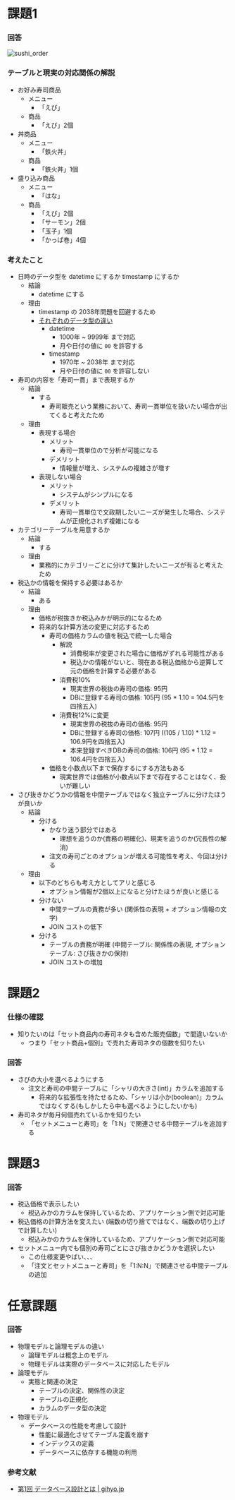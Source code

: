 # 課題1
### 回答

![sushi_order](https://user-images.githubusercontent.com/60952535/184474429-0a131b64-7b12-4540-bb5f-c574e26666a3.png)

### テーブルと現実の対応関係の解説

- お好み寿司商品
  - メニュー
    - 「えび」
  - 商品
    - 「えび」2個
- 丼商品
  - メニュー
    - 「鉄火丼」
  - 商品
    - 「鉄火丼」1個
- 盛り込み商品
  - メニュー
    - 「はな」
  - 商品
    - 「えび」2個
    - 「サーモン」2個
    - 「玉子」1個
    - 「かっぱ巻」4個

### 考えたこと

- 日時のデータ型を datetime にするか timestamp にするか
  - 結論
    - datetime にする
  - 理由
    - timestamp の 2038年問題を回避するため
    - [それぞれのデータ型の違い](https://qiita.com/ykawakami/items/2449a24e3b82ff0cbab6)
      - datetime
        - 1000年 ~ 9999年 まで対応
        - 月や日付の値に `00` を許容する
      - timestamp
        - 1970年 ~ 2038年 まで対応
        - 月や日付の値に `00` を許容しない
- 寿司の内容を「寿司一貫」まで表現するか
  - 結論
    - する
      - 寿司販売という業務において、寿司一貫単位を扱いたい場合が出てくると考えたため
  - 理由
    - 表現する場合
      - メリット
        - 寿司一貫単位ので分析が可能になる
      - デメリット
        - 情報量が増え、システムの複雑さが増す
    - 表現しない場合
      - メリット
        - システムがシンプルになる
      - デメリット
        - 寿司一貫単位で文政期したいニーズが発生した場合、システムが正規化されず複雑になる
- カテゴリーテーブルを用意するか
  - 結論
    - する
  - 理由
    - 業務的にカテゴリーごとに分けて集計したいニーズが有ると考えたため
- 税込かの情報を保持する必要はあるか
  - 結論
    - ある
  - 理由
    - 価格が税抜きか税込みかが明示的になるため
    - 将来的な計算方法の変更に対応するため
      - 寿司の価格カラムの値を税込で統一した場合
        - 解説
          - 消費税率が変更された場合に価格がずれる可能性がある
          - 税込かの情報がないと、現在ある税込価格から逆算して元の価格を計算する必要がある
        - 消費税10%
          - 現実世界の税抜の寿司の価格: 95円
          - DBに登録する寿司の価格: 105円 (95 * 1.10 = 104.5円を四捨五入)
        - 消費税12%に変更
          - 現実世界の税抜の寿司の価格: 95円
          - DBに登録する寿司の価格: 107円 ((105 / 1.10) * 1.12 = 106.9円を四捨五入)
          - 本来登録すべきDBの寿司の価格: 106円 (95 * 1.12 = 106.4円を四捨五入)
      - 価格を小数点以下まで保存するにする方法もある
        - 現実世界では価格が小数点以下まで存在することはなく、扱いが難しい
- さび抜きかどうかの情報を中間テーブルではなく独立テーブルに分けたほうが良いか
  - 結論
    - 分ける
      - かなり迷う部分ではある
        - 理想を追うのか(責務の明確化)、現実を追うのか(冗長性の解消)
      - 注文の寿司ごとのオプションが増える可能性を考え、今回は分ける
  - 理由
    - 以下のどちらも考え方としてアリと感じる
      - オプション情報が2個以上になると分けたほうが良いと感じる
    - 分けない
      - 中間テーブルの責務が多い (関係性の表現 + オプション情報の文字)
      - JOIN コストの低下
    - 分ける
      - テーブルの責務が明確 (中間テーブル: 関係性の表現, オプションテーブル: さび抜きかの保持)
      - JOIN コストの増加


# 課題2

### 仕様の確認
- 知りたいのは「セット商品内の寿司ネタも含めた販売個数」で間違いないか
  - つまり「セット商品+個別」で売れた寿司ネタの個数を知りたい

### 回答
- さびの大小を選べるようにする
  - 注文と寿司の中間テーブルに「シャリの大きさ(int)」カラムを追加する
    - 将来的な拡張性を持たせるため、「シャリは小か(boolean)」カラムではなくする(もしかしたら中も選べるようにしたいかも)
- 寿司ネタが毎月何個売れているかを知りたい
  - 「セットメニューと寿司」を「1:N」で関連させる中間テーブルを追加する

# 課題3

### 回答
- 税込価格で表示したい
  - 税込みかのカラムを保持しているため、アプリケーション側で対応可能
- 税込価格の計算方法を変えたい (端数の切り捨てではなく、端数の切り上げで計算したい)
  - 税込みかのカラムを保持しているため、アプリケーション側で対応可能
- セットメニュー内でも個別の寿司ごとにさび抜きかどうかを選択したい
  - この仕様変更やばい、、、
  - 「注文とセットメニューと寿司」を「1:N:N」で関連させる中間テーブルの追加

# 任意課題

### 回答
- 物理モデルと論理モデルの違い
  - 論理モデルは概念上のモデル
  - 物理モデルは実際のデータベースに対応したモデル
- 論理モデル
  - 実態と関連の決定
    - テーブルの決定、関係性の決定
    - テーブルの正規化
    - カラムのデータ型の決定
- 物理モデル
  - データベースの性能を考慮して設計
    - 性能に最適化させてテーブル定義を崩す
    - インデックスの定義
    - データベースに依存する機能の利用


### 参考文献
- [第1回 データベース設計とは | gihyo.jp](https://gihyo.jp/dev/feature/01/database/0001)
